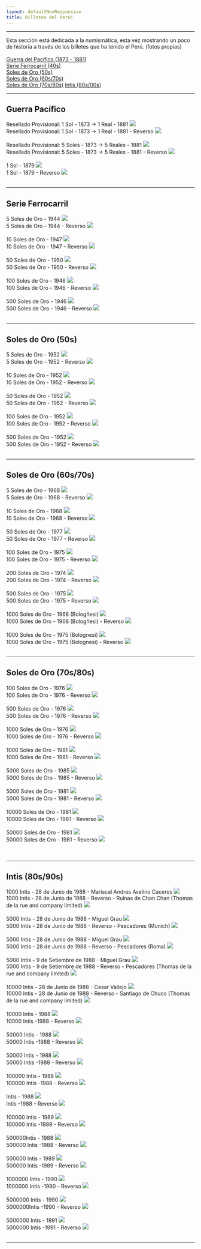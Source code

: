 ```yaml
---
layout: defaultNonResponsive
title: Billetes del Perú!
---
```

<div class="wrapperbilletes">
      <hr>
      Esta sección está dedicada a la numismática, esta vez mostrando un poco de historia a través de los billetes que ha tenido el Perú. (fotos propias)
      <br>
      <br>
      <a href="#pacifico">Guerra del Pacífico (1873 - 1881)</a><br>
      <a href="#ferrocarril">Serie Ferrocarril (40s)</a><br>
      <a href="#solesdeoro50">Soles de Oro (50s)</a><br>
      <a href="#solesdeoro1">Soles de Oro (60s/70s)</a><br>
      <a href="#solesdeoro2">Soles de Oro (70s/80s)</a>
      <a href="#intis">Intis (80s/00s)</a>
      <hr>
      <div id="pacifico"><h2> Guerra Pacífico </h2></div>
      <!--
      <div style="text-align: left">
            Resellado Provisional: 1 Sol - 1873 -> 1 Real - 1881
            <a class="hover_image" href="#">
                  <img src="https://lh3.googleusercontent.com/pw/ACtC-3dz4Xtq3Keug8qGZYpCOsGPhP2dVtAOBLlc4OjKQQvzzd0eYGWj6OWc3Z0NKIEHfYsmmU_j-3IOejl4jnfNty81cj8cdMwUzg3XPIAyZYOxNBv4sGVTPg_WiLpGVE7AtlA4l19xtbmDiN1NBG5C8wI0zQ=w3360-h1420-no?authuser=0" />
                  <img src="https://lh3.googleusercontent.com/pw/ACtC-3eixkREUdATqFcwOl4UF57cwUG7K86Nut1Eg4B0brntJaQpLB54SDQsxjiCYWzADgVQ1L7ZiixgUoSn7PrhqUBMDujS6PlosOtO7fhThlJEn6XR4XzzH0o-7HxA8xrspiV9z5e4Shjtsh5IpK6nrbt0ig=w3360-h1430-no?authuser=0" class="hide" />
            </a>
      </div>
      <br>
      <div style="text-align: left">
            Resellado Provisional: 5 Soles - 1873 -> 5 Reales - 1881
            <a class="hover_image" href="#">
                  <img src="https://lh3.googleusercontent.com/pw/ACtC-3ftNpyUxDojRs9_LaMtoWg73yIZO3dsqLWAb1lb5n5imznWcdVTkD31tjNgyCE-r4qh1S5_HXSwMfs1GaWMhnJm-Bx7faAn_6WUulKLLQpEfizXrs0QIV6_Lz_neNm7x-ff4UkKxC_lYfYyCZ4i3pKFyA=w3360-h1366-no?authuser=0" />
                  <img src="https://lh3.googleusercontent.com/pw/ACtC-3dX2P3mWW-vs5_MsywHjTYsvWi1p_-QqUX5clXrViUOtdk717UKdJIYG9YHshzZsguKMskNynL6kAnaNDp8q3wuSUBmVbsIy18nykgTXOyHeizupKQgQOarY0vgMbqlQSK64AV_IBMljFq-6XDRO0C3RQ=w3360-h1394-no?authuser=0" class="hide" />
            </a>
      </div>
      <br>
      <div style="text-align: left">
            1 Sol - 1879
            <a class="hover_image" href="#">
                  <img src="https://lh3.googleusercontent.com/pw/ACtC-3fvqJs4sfi3lKovfNEkSnKnRrcsvNIpWFsgHHylhp7E-uQ1XIJ1YQegLzBU3WYccKwxOk6qsoeyy2XuLby8NvNjLv3kmsWHVfp9gO9geUFiVOtXXV-QO_Bg2ysS3HVWe05ii82Y_5gmITiw-vEnthXPng=w3360-h1606-no?authuser=0" />
                  <img src="https://lh3.googleusercontent.com/pw/ACtC-3ciUSg--3bDYO0LMdPmIosy7VOujSXXvFJh9uJBTdHC7-IGa9aX2QcXBx6tzTALsWI1ipzI4oZboBDHEHF_-70c5lnes8yxpd2Cmo85tYAm6QQfzjHSWWYNOtkmcxt6fD3CIH03KZDvB0M6_q0Tyk1cPA=w3360-h1608-no?authuser=0" class="hide" />
            </a>
      </div>
<br>
<hr>
-->
      <div style="text-align: left">
            Resellado Provisional: 1 Sol - 1873 -> 1 Real - 1881
            <img src="https://lh3.googleusercontent.com/pw/ACtC-3dz4Xtq3Keug8qGZYpCOsGPhP2dVtAOBLlc4OjKQQvzzd0eYGWj6OWc3Z0NKIEHfYsmmU_j-3IOejl4jnfNty81cj8cdMwUzg3XPIAyZYOxNBv4sGVTPg_WiLpGVE7AtlA4l19xtbmDiN1NBG5C8wI0zQ=w3360-h1420-no?authuser=0">
      </div>
      <div style="text-align: left">
            Resellado Provisional: 1 Sol - 1873 -> 1 Real - 1881 - Reverso
            <img src="https://lh3.googleusercontent.com/pw/ACtC-3eixkREUdATqFcwOl4UF57cwUG7K86Nut1Eg4B0brntJaQpLB54SDQsxjiCYWzADgVQ1L7ZiixgUoSn7PrhqUBMDujS6PlosOtO7fhThlJEn6XR4XzzH0o-7HxA8xrspiV9z5e4Shjtsh5IpK6nrbt0ig=w3360-h1430-no?authuser=0">
      </div>
      <br>
      <div style="text-align: left">
            Resellado Provisional: 5 Soles - 1873 -> 5 Reales - 1881
            <img src="https://lh3.googleusercontent.com/pw/ACtC-3ftNpyUxDojRs9_LaMtoWg73yIZO3dsqLWAb1lb5n5imznWcdVTkD31tjNgyCE-r4qh1S5_HXSwMfs1GaWMhnJm-Bx7faAn_6WUulKLLQpEfizXrs0QIV6_Lz_neNm7x-ff4UkKxC_lYfYyCZ4i3pKFyA=w3360-h1366-no?authuser=0">
      </div>
      <div style="text-align: left">
            Resellado Provisional: 5 Soles - 1873 -> 5 Reales - 1881 - Reverso
            <img src="https://lh3.googleusercontent.com/pw/ACtC-3dX2P3mWW-vs5_MsywHjTYsvWi1p_-QqUX5clXrViUOtdk717UKdJIYG9YHshzZsguKMskNynL6kAnaNDp8q3wuSUBmVbsIy18nykgTXOyHeizupKQgQOarY0vgMbqlQSK64AV_IBMljFq-6XDRO0C3RQ=w3360-h1394-no?authuser=0">
      </div>
      <br>
      <div style="text-align: left">
            1 Sol - 1879
            <img src="https://lh3.googleusercontent.com/pw/ACtC-3fvqJs4sfi3lKovfNEkSnKnRrcsvNIpWFsgHHylhp7E-uQ1XIJ1YQegLzBU3WYccKwxOk6qsoeyy2XuLby8NvNjLv3kmsWHVfp9gO9geUFiVOtXXV-QO_Bg2ysS3HVWe05ii82Y_5gmITiw-vEnthXPng=w3360-h1606-no?authuser=0">
      </div>
      <div style="text-align: left">
            1 Sol - 1879 - Reverso
            <img src="https://lh3.googleusercontent.com/pw/ACtC-3ciUSg--3bDYO0LMdPmIosy7VOujSXXvFJh9uJBTdHC7-IGa9aX2QcXBx6tzTALsWI1ipzI4oZboBDHEHF_-70c5lnes8yxpd2Cmo85tYAm6QQfzjHSWWYNOtkmcxt6fD3CIH03KZDvB0M6_q0Tyk1cPA=w3360-h1608-no?authuser=0">
      </div>
<br>
<hr>
      <div id="ferrocarril"><h2 > Serie Ferrocarril </h2></div>
      <div style="text-align: left">
            5 Soles de Oro - 1944
            <img src="https://lh3.googleusercontent.com/pw/ACtC-3ei-j-kLsyaqiyzGonpTEgaliAyF2GaNhkl-0HyKPg8hONF8KXN7UpHGroQCjAu0EJLJ-IM7o50Yt2CxywBNOW4y5Qu3FzuFdA1Qu0oySPPZ8KhJCuiKwRB0L6_4pS0wRbeYV54qIUISY0FmhWU0ItXHw=w3360-h1606">
      </div>
      <div style="text-align: left">
            5 Soles de Oro - 1944 - Reverso
            <img src="https://lh3.googleusercontent.com/pw/ACtC-3cdhHopri64OyQcjP0NMUoyQINNJrF6Ly3Qyuuz_PdI2vavx7-DnT2ErOkmXsaCSAIsXS5iIaIdkgDwqcb2AMcLfOGuFF9SFNf4gtBjKc0Zb_wOvG3pPipC6g6IG9iBN-Qq5r69w0zGv_pKgWvlefAFuQ=w3360-h1620-no?authuser=0">
      </div>
      <br>
      <div style="text-align: left">
            10 Soles de Oro - 1947
            <img src="https://lh3.googleusercontent.com/pw/ACtC-3ddQHvJFxieacMuK3z2VjxlKbatS01NlmmELCA-ocubahFPAL55Y0heLJYBDwl8ERf4vLJs_4Zwx5Wyw_sV46MCbX0Kzl5JYgNUyn4YHp1nQaPVQqtTBKQC_uZuRmG-BlGFSkPh1z5ZwZ7YsX95_NwPLw=w3360-h1746-no?authuser=0">
      </div>
      <div style="text-align: left">
            10 Soles de Oro - 1947 - Reverso
            <img src="https://lh3.googleusercontent.com/pw/ACtC-3dR1Q1a4pdz0nUQ-a_D0GOtECgrejR5PQ9mdIfJ6gep4iLxoHl_IxY4lP1WU3iNTwT8bxwUXkWE69W_in3TGHzkjfUE7lipSkjx6EkM4XwbCySUoKI3ugyMB-Sd3fQNDKkP601CgY9LHf7Q9pulDFO4Tg=w3360-h1762-no?authuser=0">
      </div>
      <br>
      <div style="text-align: left">
            50 Soles de Oro - 1950
            <img src="https://lh3.googleusercontent.com/pw/ACtC-3f83IhbEl9bH-iTkGgI5q8-c-nsrsdKdyBS57MgreIjmes9nhNKa-meN_2K0cA98IaYpe5YInxMJpn-JqOdFESZcgz1HxjKSjUBDdrkFVFjsJHrS6QdRNOokmqStT5B3PYUt8s3U7HDuXIscnWuLwiSkg=w3360-h1634-no?authuser=0">
      </div>
      <div style="text-align: left">
            50 Soles de Oro - 1950 - Reverso
            <img src="https://lh3.googleusercontent.com/pw/ACtC-3dxADTH4W-HDEpDWTn0rPi7VBRRP2cKH5NuNlaDGQ9i96bg5yEuIjSLkyeg90jk_xs8W1MPXu8NM3gTqhFkn7ylE4gTLavWtGNoEtUGSpSNy2Mg7wEIX1o5KP2Ly7fOB5wRsko_CKo2IoIpeszaXy7ILg=w3360-h1594-no?authuser=0">
      </div>
      <br>
      <div style="text-align: left">
            100 Soles de Oro - 1946
            <img src="https://lh3.googleusercontent.com/pw/ACtC-3fhzbDxUPGueYR0lw_N2GTfbRD3ekurQTaaFghWZEwjSwQJy0zq32MdOqlD3q0XRCXCySvZe3lOSdzpu_BurGR-Jhx_cyaCeFCyCjQh0G1RkbzL3mlYqZBqperPQ-PN2aCE9P4g0U-Px0ZzBj2ppr-TJQ=w3360-h1598-no?authuser=0">
      </div>
      <div style="text-align: left">
            100 Soles de Oro - 1946 - Reverso
            <img src="https://lh3.googleusercontent.com/pw/ACtC-3cJk2BwM2ZyUuaoI01uIzEnNrGvP4PF2aCDhTOTAgKPYVvrQG4gi23LRqZAPEvyHK9hQmu9fJS4gcoHoZmULXPT7XpjZgAIDps6vLvnQ7SFqZ1HWP4KnJIHp2uLZiBrE8_5SZpQVi8nd35h0-x8o-XP6g=w3360-h1566-no?authuser=0">
      </div>
      <br>
      <div style="text-align: left">
            500 Soles de Oro - 1946
            <img src="https://lh3.googleusercontent.com/pw/ACtC-3eKPgIjqawKV6jhHlRGN0N1ns281L1jW2VXSlH_cVgtku4gFtvl78dD6QAChxfkVP7xNWGjBxH-TDFFi33orNseXX7E7095j8qy1C4iZk4ZqlyZULm6ew9EP2olGayGGGycZ9_YlbNKXBH7enLAzadPQA=w3360-h1490-no?authuser=0">
      </div>
      <div style="text-align: left">
            500 Soles de Oro - 1946 - Reverso
            <img src="https://lh3.googleusercontent.com/pw/ACtC-3cCSsSXdkYqtfbS6NJZLXynTnHXtF2_sT_cNcCzyBFDnfyxhlLCMwUjL36OrsCEnM-D4OyBI2nWTHsWETVunYGvqKG-Qr1UKBvnZy98gIQlQI27h5JK14lfLZDYSWwdNf7aAY6KEjILp10vL4vUN7Qbqg=w3360-h1516-no?authuser=0">
      </div>
<br>
<hr>
      <div id="solesdeoro50"><h2> Soles de Oro (50s) </h2></div>
      <div style="text-align: left">
            5 Soles de Oro - 1952
            <img src="https://lh3.googleusercontent.com/pw/ACtC-3fSqZyh-HZae680-NqdBX0amH0Vdfw44T_XNHCpbE0xXrVjnkstKvruwGY6JgjjYa-Jyer-qKsnPevW2_lp0xF_hOjLMwTLl1r3QhzgBoosbkb9uEhkyAjFa638yV-vtTyM7sKeRnXflKkjRPMpUvLxdg=w3302-h1588-no?authuser=0">
      </div>
      <div style="text-align: left">
            5 Soles de Oro - 1952 - Reverso
            <img src="https://lh3.googleusercontent.com/pw/ACtC-3cCUkXhYVlnvSYj0oiOsnZ7pvS0tjOPx59W9Lw3zyQfgqhWPNHhYynCAXIuy9iM8vIMN5UeG323lvNlig1op_yAacbJJWJgI66fN5wqIbInSWkXF5hNhARGdKagSUXZSuGpTR-hPrXgWsxOIFXmqe7Ndg=w3360-h1600-no?authuser=0">
      </div>
      <br>
      <div style="text-align: left">
            10 Soles de Oro - 1952
            <img src="https://lh3.googleusercontent.com/pw/ACtC-3c9z-aOTzi9CMXzOeHHEI4toHML3G4etHFTOJv0MXQ-1VxPHCuQhE9ts7s01_4z_3_LKezTfSrhf_lvbNGTYALwa6hYivxBr_yCQmIY_aDa6DE32SzakM69b2QGzGu9yx35ZHarzU8B418-qLbtKsu19A=w3360-h1788-no?authuser=0">
      </div>
      <div style="text-align: left">
            10 Soles de Oro - 1952 - Reverso
            <img src="https://lh3.googleusercontent.com/pw/ACtC-3e1cLahFEKvT1FVGDRSK0r6a_PeAy_YljD0Mh04UVg7rieUwlA7o12W9nk1D3ZcGgps6vgBZVHhAAS8Hqyu7IkC0zcv3hTkkR1LlENLJY84Gn-k2BRjEUJXaQOg-aOu7xGBhwdVUXyzA6zoxdbv7mBRhg=w3298-h1756-no?authuser=0">
      </div>
      <br>
      <div style="text-align: left">
            50 Soles de Oro - 1952
            <img src="https://lh3.googleusercontent.com/pw/ACtC-3fM4gAgQjPJgIv_vCiUgg9q2HkSR9v9xrWpfektDKPKnGIi9PgxDELG-GRW5Wl_vR1TM6MOCfnqZgBB4Oly7S6Ud_5A_SZnx0z01ePxotk_HRerhtMnChxJt7eOFXiFDCRH0HeXQKuzfEipAfX-k4Ud9A=w3360-h1614-no?authuser=0">
      </div>
      <div style="text-align: left">
            50 Soles de Oro - 1952 - Reverso
            <img src="https://lh3.googleusercontent.com/pw/ACtC-3dd7U6XoDZgW5PeinaGVn_MypHtKvKdAHOyUNtjFJXAeHNVHqsRImpc1BhfJiY1pZsN_jvZMorttCX8meunsqX2QK44D7xvwvk1D3T678SgMcQ-XDRentyoHjpuJ5E-0el9eaqxBGh5kLSUcu4jGQCAHg=w3360-h1614-no?authuser=0">
      </div>
      <br>
      <div style="text-align: left">
            100 Soles de Oro - 1952
            <img src="https://lh3.googleusercontent.com/pw/ACtC-3c5ozD3vgiEQgOnA1x5WNEpA8KeIX8RYr20JN2ZaJ8NzBY7kYXpqVt2mEpnR5GgkOxzrx0VggfIY_GX8Ol-Wk4hZVu5X_g_eam7u-7bLRkPGHnKWs-3l4MVl236ENbUnDCJyr26QHihGxggjamS6_xzDg=w3360-h1592-no?authuser=0">
      </div>
      <div style="text-align: left">
            100 Soles de Oro - 1952 - Reverso
            <img src="https://lh3.googleusercontent.com/pw/ACtC-3c-W0QoDcBEe18ZqrDhiHVn5LcUXKBoF-NTpl0BznV-7ruEhMcANq_UKtkL-HpLt8Zt2xhwKojQckfiGDH0yTColJ-_32eYX0zh8wRvywPkpwaPwNWNYmV0hDnJ8-bCrQ7IePAh9HpuhX4oS0hSivGWiA=w3360-h1580-no?authuser=0">
      </div>
      <br>
      <div style="text-align: left">
            500 Soles de Oro - 1952
            <img src="https://lh3.googleusercontent.com/pw/ACtC-3fqkQHCJoasO0Se1XQKm_bGyTuXZ7bjzit_yYJwXJg0qrBARgg9I2GN8bUGWKlkN6bhdbtDO9AVLRimggZQsKe06ltwpq6slQfZWEgpkqHRj3jG1mtbGnJ5JRmpWc7Nx53eSaQvUHG8RrK3Egw33OYrKg=w3360-h1510-no?authuser=0">
      </div>
      <div style="text-align: left">
            500 Soles de Oro - 1952 - Reverso
            <img src="https://lh3.googleusercontent.com/pw/ACtC-3cdADLBvqL9AfgNBAgrAjFowFr_4yjXlFXWiNlP6ZahVpi0nhfyIE5rHCEpGEVU-djwsSdEs6KyobosiWE51Vbm7PkLFulCmmt6T5Nhyw3GetEvWysY8ywPFBWHw_YTZmXoXRaEozKDbfZIW8FQpllFBg=w3360-h1512-no?authuser=0">
      </div>
<br>
<hr>
      <div id="solesdeoro1"><h2> Soles de Oro (60s/70s) </h2></div>
      <div style="text-align: left">
            5 Soles de Oro - 1968
            <img src="https://lh3.googleusercontent.com/pw/ACtC-3da9VxfzMHkEL2ewLnuivzmgTE4gSGHQg55YZ_UiiKMd6fjumCukyhF76wFe82VI_vioNOChwoAi4-DlgztuLUqyk2IBzg1Vp2RnlMJAdQXDB2LzLintBtSbOkZGYWSJ3sBm90hcnceomTSrKS4NPs3wA=w3360-h1482-no?authuser=0">
      </div>
      <div style="text-align: left">
            5 Soles de Oro - 1968 - Reverso
            <img src="https://lh3.googleusercontent.com/pw/ACtC-3e14HnvLE1sUq0tIusOMtCOCXPidc9Xd275eztpM_T_y6k1d_0Z4LsfJmaT1FhEDy0UdHly4gK4tYddMc7jLBkd3kONyj9WFjHnI7zE8XqJYm1PNUt6aGKrHAIm0gccs_Np_IRKG2IT6WhTmse4Pgb6QA=w3360-h1470-no?authuser=0">
      </div>
      <br>
      <div style="text-align: left">
            10 Soles de Oro - 1968
            <img src="https://lh3.googleusercontent.com/pw/ACtC-3fX3nLdjm4fMwPNgnsVPX2vU7jNfQRAQ2CvFvJGWZXY1LofDegNALEwXsR70XzlexakFQ7JG0aBWS6LTp_-2e3MdI-klZZ9f-oc8Vez5GHNxQiOuBavi4qNwBuNFMkQIxJ533C9-eLaZpFU6ykiykbkug=w3360-h1484-no?authuser=0">
      </div>
      <div style="text-align: left">
            10 Soles de Oro - 1968 - Reverso
            <img src="https://lh3.googleusercontent.com/pw/ACtC-3fY5ql7IWlAjzsjWLdC-I31WwS6wdXdnZZhToM66bIKq7oWamCxQL9GKeDWLsH2jr2Q2UAVnl8IuHVHyBXrESRsZZ2e6bCopU9-8pa0HYjd5EeZEcbxGk1NSsPnBdLj6jxaUCYfUE2r1VkqPq_HGyYPbQ=w3360-h1452-no?authuser=0">
      </div>
      <br>
       <div style="text-align: left">
            50 Soles de Oro - 1977
            <img src="https://lh3.googleusercontent.com/pw/ACtC-3cF5Oi1kAOy5zjuOk8OdijjyErDO_nsG3y0DMDNUy9xjSCBxo0Ba5g_CMQWigquCTKj4GvsQx0SvvqNziBz01aK7KRNEsyQkj8_fE_hePtz7w2pemG_PK4ro4rF112PiuFdvOYNiY_jze1MH3AcWnkbTw=w3360-h1462-no?authuser=0">
      </div>
      <div style="text-align: left">
            50 Soles de Oro - 1977 - Reverso
            <img src="https://lh3.googleusercontent.com/pw/ACtC-3d5l1Nc9G7HC7fXL5Eghsy932VfN3feaaZwJDnQjNmc43XibKvsb6zkESOWijS33PrQJc3tqry3LeFs7smkbg3BuojleJ2mlxva98fHqm2rlNJqaLxbp5KYJsflVQqqzwRPq_io1n-shdBkdMQ7o-ZJPQ=w3360-h1484-no?authuser=0">
      </div>
      <br>
       <div style="text-align: left">
            100 Soles de Oro - 1975
            <img src="https://lh3.googleusercontent.com/pw/ACtC-3dcFTSq-gp2IgQNm80RobvKmo8PRlD-sf8ZsdznhUv4MNhwgeoSD0O6_Qf02LLOObU-u_17WgFbFHqwKFpURGQG6uFWRVMTUVYp-dE3tB18g6iiaV00VwUsD3jxTxonGOXuZTlCFAIacWGAVEAV8GzoEg=w3360-h1498-no?authuser=0">
      </div>
      <div style="text-align: left">
            100 Soles de Oro - 1975 - Reverso
            <img src="https://lh3.googleusercontent.com/pw/ACtC-3ccgGxjGOJtjo70hRfJCeVTx-km55DwF6kPbL9opamjQDopeDpCEMTZFTJj3OHx5t1hTatY5hg-um8icDMcN0qFUdkgK6lyQnjffm23BNbCRMRKzDCgkuXjQT06xpGdJHl5TCiuEkHULM54z_lXhirbGw=w3360-h1510-no?authuser=0">
      </div>
      <br>
       <div style="text-align: left">
            200 Soles de Oro - 1974
            <img src="https://lh3.googleusercontent.com/pw/ACtC-3etwh1uFjnreSd8U_OAC92RlE7r6pIA82JO4r4IYmvOx5IUKXiwoUB6mn64wCEEbUNC5FHvyl0vhGVH9VIEVlVVv5oyIsCubbQXDq_3iKJ71n2UlFw20VPw79YOvt4_U35eOr_GrlLrhJZqGYL1_Hs41A=w3360-h1500-no?authuser=0">
      </div>
      <div style="text-align: left">
            200 Soles de Oro - 1974 - Reverso
            <img src="https://lh3.googleusercontent.com/pw/ACtC-3eBIuYrrvbb0zHSRS4Fa9AxDkfqH5NpKNtGIYBzY3i42uqMduOsVbdGfSR-8rwQeuiEI16rzU4fJquZ9VhkQDWIEEfwhlSs2KA-sRuL-Gdronkryg2AXea8NmCmoxvzIG_R4jsGIn9omb81rVXPKgNEXw=w3360-h1476-no?authuser=0">
      </div>
      <br>
       <div style="text-align: left">
            500 Soles de Oro - 1975
            <img src="https://lh3.googleusercontent.com/pw/ACtC-3fC1ZinQ8ryPPYj48PsXlK-NfxSf5nbcTh9Ba0pNIEQ1TThwHMsZ-zuQMm1HKvIcf5Jw4uiPskseJRUfOhXUZX9gWox3l0lvUOZz8qNQYS90GTfXZsQPSSEQlZ2-Q3JvH9tCbX-kp8FqFTAHBbpNO0BUQ=w3360-h1460-no?authuser=0">
      </div>
      <div style="text-align: left">
            500 Soles de Oro - 1975 - Reverso
            <img src="https://lh3.googleusercontent.com/pw/ACtC-3eliBUqQYQFEqJdYEvYrwcEQb9mcAjq170co_YWb8Gpw7MuFAhkLvZRYQXmnc0WklgsD7mZieC5dUTB2tLqlDqmneIMjV_YrmIScDIMVhbsYeAA2ojHw0YTLaz3VDmnZIPbJfz53ddu8xH00cboqrix_Q=w3360-h1478-no?authuser=0">
      </div>
      <br>
       <div style="text-align: left">
            1000 Soles de Oro - 1968 (Bologñesi)
            <img src="https://lh3.googleusercontent.com/pw/ACtC-3cCJRRlyR-VnWz3A8Q_bz1BRckLZwdm04rrGDLjMk2nMr6F6i5cu01BrWiWrmwze2jJDkQiVTVVbMevKdtSYQgUkYhri5InV3qND_zCmS5kRNRUPXXTAMSH1q9pqfgscgbXXSNuxEtcd-PpAL5WeKMhsw=w3360-h1486-no?authuser=0">
      </div>
      <div style="text-align: left">
            1000 Soles de Oro - 1968 (Bologñesi) - Reverso
            <img src="https://lh3.googleusercontent.com/pw/ACtC-3fClMhVJ9LSkNg399D8UWaQl2vblN24OYR4x6LpL_f7XZN1JtCDtuJCrcg37cOZ-N4Zz-r2yYLSWXd-wfSXM3L8x_gLZ-vTZ8nqxZQDXLp6A6aPbBDlP_70-sUnpkIkP1L7LlHLOE2jzLeB-gRO-xjjkA=w3360-h1480-no?authuser=0">
      </div>
      <br>
       <div style="text-align: left">
            1000 Soles de Oro - 1975 (Bolognesi)
            <img src="https://lh3.googleusercontent.com/pw/ACtC-3fo-vVMul659oGX5GUGcv44Sse7n2dcALhKXFsm5Mr9vzEI9bdROleaTmSJxm9Ttw3CmcsrfPhdHyQRs1jMRNUf10xYxHR4mu25Ekt2QR1-MPq1WyY4LDana10YZs6zh_jg25U5poIgdFWaNZ7NmxMvsg=w3360-h1468-no?authuser=0">
      </div>
      <div style="text-align: left">
            1000 Soles de Oro - 1975 (Bolognesi) - Reverso
            <img src="https://lh3.googleusercontent.com/pw/ACtC-3d2UcgRC3Iqnimqzej-8uDcQFiSQrrvFtdqUMdGpafIMIDzcp2p4sBajkvwJ6IxuWTb89Vmq7Y4wfNeCgNRrdxhUsqWqWZo5-nS9P-evKqC7IM6dtWprdsnzAq0SQVomkLwdm5Oh9-RaV2nXwkYesf0yg=w3360-h1472-no?authuser=0">
      </div>
<br>
<hr>
      <div id="solesdeoro2"><h2> Soles de Oro (70s/80s) </h2></div>
      <div style="text-align: left">
            100 Soles de Oro - 1976
            <img src="https://lh3.googleusercontent.com/pw/ACtC-3dxN2qTyEnNiNULAJ244Ig0BKOu2O6fnlCe88fL9ub9f_0Ur3dG0Adr_hYR3RvxGNP33DeUe-PxEHQrAkbY6BlmZAN6-Bi7bbdgS8dU8zAu0JTidjjSJBTGAsVAaJbGWJBviHPmQF4D4P5loYMEHdZ56A=w2937-h1465-no?authuser=0">
      </div>
      <div style="text-align: left">
            100 Soles de Oro - 1976 - Reverso
            <img src="https://lh3.googleusercontent.com/pw/ACtC-3caRskptVKQKuPu8S2puIpwhrRGKZ2M4w6_FkAixcjOI5iBrxg7t7w1J_3DAJzenfUlhsd4k_OMLo-r5YMhFxKbVV1sYX9Vd6MD74tMeJvSMcI2R_7Lpz-LgJWJ8pfdcu86dOuXku0vU0TGmG66l6fHnQ=w2936-h1470-no?authuser=0">
      </div>
      <br>
      <div style="text-align: left">
            500 Soles de Oro - 1976
            <img src="https://lh3.googleusercontent.com/pw/ACtC-3cenmiTYIbPaYhlcBx9ErjMplx97xRS5fr-BnQLHF5ZbP_tz8dUYIAWQZT6TlgnWaOgrqgteTu5wJvbD4-JuWQJkr38V_X0JGpQgTAbKYAt9k0K_y67g4FkC7SR28R_SxRhaJZhbwema4Xph3gc6EkC0A=w2956-h1488-no?authuser=0">
      </div>
      <div style="text-align: left">
            500 Soles de Oro - 1976 - Reverso
            <img src="https://lh3.googleusercontent.com/pw/ACtC-3ccqSGzzgSDSsopLhs_R4S8v7CQT5o2y7QYpiS9ozBvWsigwiYC2UpgVtH2o5jLnrBcoH6FM1dVMyQMb8muut2OzGO0T3PRvtgTGGH0lTQjdo36c98sM9nJkxDCLDMLYEh2zxIL7lTYBt-7c2gICrT-EQ=w2929-h1473-no?authuser=0">
      </div>
      <br>
      <div style="text-align: left">
                  1000 Soles de Oro - 1976
                  <img src="https://lh3.googleusercontent.com/pw/ACtC-3c8SlaqZ0E0eYBAPD-eMYTHAVJhqfp_fS9tG_mboYdPmsnoP3RSyBSiDnoUD8ZaDFL9gyHEOU5c5MbcRdnJ6Hryddhc7Df96NRo_bEkTx7CEw-zYh1LmOgvm8i7dxRDkPXgGCkad44wH7SfexI69L4O8A=w3360-h1660-no?authuser=0">
            </div>
            <div style="text-align: left">
                  1000 Soles de Oro - 1976 - Reverso
                  <img src="https://lh3.googleusercontent.com/pw/ACtC-3dcxF7hlcTDg9rUHP-t_YXvD7vv08b8fU_CaTjm1EMY_PQDi4mZvHU9iSaEPMnqJ4uUjE0r3zuOiCjYrDDG8wT0a4ZNpToUFK4_sKgcwIcr7n0HjILt8SXK2BAgdjhNR-WaejBq2MZPwTTEKHfWpfCQow=w3360-h1658-no?authuser=0">
            </div>
      <br>
      <div style="text-align: left">
                  1000 Soles de Oro - 1981
                  <img src="https://lh3.googleusercontent.com/pw/ACtC-3c8SlaqZ0E0eYBAPD-eMYTHAVJhqfp_fS9tG_mboYdPmsnoP3RSyBSiDnoUD8ZaDFL9gyHEOU5c5MbcRdnJ6Hryddhc7Df96NRo_bEkTx7CEw-zYh1LmOgvm8i7dxRDkPXgGCkad44wH7SfexI69L4O8A=w3360-h1660-no?authuser=0">
            </div>
            <div style="text-align: left">
                  1000 Soles de Oro - 1981 - Reverso
                  <img src="https://https://lh3.googleusercontent.com/pw/ACtC-3dcxF7hlcTDg9rUHP-t_YXvD7vv08b8fU_CaTjm1EMY_PQDi4mZvHU9iSaEPMnqJ4uUjE0r3zuOiCjYrDDG8wT0a4ZNpToUFK4_sKgcwIcr7n0HjILt8SXK2BAgdjhNR-WaejBq2MZPwTTEKHfWpfCQow=w3360-h1658-no?authuser=0">
            </div>
      <br>
      <div style="text-align: left">
                  5000 Soles de Oro - 1985
                  <img src="https://lh3.googleusercontent.com/pw/ACtC-3c6eOODW0GvAvQyJdlBxx6ya_5yKS-rJbCTax6J-_0JKAm5GjlibWIyIwxu8lcvwBYkNXSZV6HSi-XtZ81LLBQBfLKulMDoBF5xQ55HAfJ-O60AfBgZcmJqxhTHGUvYPGzC9VPUgxr6wPTK-HfPw9ErPQ=w3360-h1708-no?authuser=0">
            </div>
            <div style="text-align: left">
                  5000 Soles de Oro - 1985 - Reverso
                  <img src="https://lh3.googleusercontent.com/pw/ACtC-3dJtF2Pa5Rlf27wK8NMX7EBAaS7xbRe2lEnb2PqYiOczFRae5-sLNUNToFckIAgbg7f1Kb1HKpAbLQ5C500VFGRb5gfs528whQ997gwy980Uh2OwFGIg8jmJr0TLdWMZkJlgau4w8IOSguSa8MuZgeJ8Q=w3360-h1684-no?authuser=0">
            </div>
      <br>
      <div style="text-align: left">
                  5000 Soles de Oro - 1981
                  <img src="https://lh3.googleusercontent.com/pw/ACtC-3dCFv0hQyiYO6PASYtCvr4wV_3OeJed-cRPmhD0HxUgEAo8C-xRetmgdGWCE40Ad8RavjBofiYtkg3sdiu0ft3Yd8ledLDke3pSTvnk8lHx7tCTY4nOouKyB4nCAJCmCG9uWHmNGqtIWfez8b2r43_Efg=w3360-h1702-no?authuser=0">
            </div>
            <div style="text-align: left">
                  5000 Soles de Oro - 1981 - Reverso
                  <img src="https://lh3.googleusercontent.com/pw/ACtC-3ej9C8meBGhif48buK_Vge8PkhRJLQ5TrIrFDeh9hyc9P0lgdUzTI3AnIdtszZ6abdEwckB7m1DAGYsL4P4Yz8-eabT8T2QvPWNsXgGl5b4znBCyXGJiEzbqzal-59pSWpmTWtLjvc3vzYmzJqoCsy8ZQ=w3360-h1680-no?authuser=0">
            </div>
      <br>
      <div style="text-align: left">
                  10000 Soles de Oro - 1981
                  <img src="https://lh3.googleusercontent.com/pw/ACtC-3dMbMrVabEJRnIrDZg30lSD62O9-hwfMOwYFWUbsymniG0l1aelQJ-aIN-3ItlAJoJFm8EUHj3Ni8-V2s-_sVXmHTwlpomSf1bXiL_ejy6o1fCjQ4y6n27Znj3o14ibCS3msluyp3Ycn5GwmyOqruC5WQ=w3360-h1666-no?authuser=0">
            </div>
            <div style="text-align: left">
                  10000 Soles de Oro - 1981 - Reverso
                  <img src="https://lh3.googleusercontent.com/pw/ACtC-3djcXYDTW8zq2gWrbQ7Z0uDMNSK4I9SiGDFVTom2hZy4TvdfWk6CEID8oWbuF0g6jM_ASxh_b6yfE_0cKbfKHcKREji_j1utBFZFq9IChYXjyr78BlYTNlZf53jEjheg1gKhSrrPjGWTF4AcHA3dbSVmA=w3360-h1684-no?authuser=0">
            </div>
      <br>
      <div style="text-align: left">
                  50000 Soles de Oro - 1981
                  <img src="https://lh3.googleusercontent.com/pw/ACtC-3dqN8ZRBORG2__lTcT5kTcHQXAeLbPdIodjAR9rAcrbBdl-2CpvrgjhytvvohND7WLAMq_7PEydxT23K_jUF23dKPA6exgqgh8vhtfv53GkRkv7g0PznoetTjxVyh5z0Daqk7TJ34HoyY5wCgoCa3wsIQ=w3360-h1668-no?authuser=0">
            </div>
            <div style="text-align: left">
                  50000 Soles de Oro - 1981 - Reverso
                  <img src="https://lh3.googleusercontent.com/pw/ACtC-3cR_0zBcbmFXJiXTZciP1WVhfQlNckQBEK4us2xxRuvA3f0bJSmIvEs_A-Af8Uqis0XYATnlm8lFmY8db7KQnDzDnay130VkQUxE2KeR0cHlYd65r_R1dyjbRF3kKw9QXLkcDMkOLq-0rbuUSOqfrX2XQ=w3360-h1658-no?authuser=0">
            </div>
      <br>
<br>
<hr>
      <div id="intis"><h2> Intis (80s/90s) </h2></div>
      <div style="text-align: left">
            1000 Intis - 28 de Junio de 1988 - Mariscal Andres Avelino Caceres
            <img src="https://lh3.googleusercontent.com/pw/ACtC-3d_lnq4hvWHTH62WobDYOgjhcFemwt4WObaRDaR84xamtcL72PZLzt_Rjg1h_GxNlJFC0Xjxf_MjOhUSXVVyk6eHOIlbIaeDwB-4LzRMK60lkWjnfMUw6QlaOTsvzbfiu06oJ6u_krgYqcZRE7Wz7XkUA=w3360-h1672-no?authuser=0">
      </div>
      <div style="text-align: left">
            1000 Intis - 28 de Junio de 1988 - Reverso - Ruinas de Chan Chan
            (Thomas de la rue and company limited)
            <img src="https://lh3.googleusercontent.com/pw/ACtC-3fE5D3GIQGbNvTYrSM3xHMXealvpQRD8q1P5Irm-AmtO-7wuj-_3M4fE2ZehVouIs3NfxoNXeJVum5ekWutHdRmYD-kvQ7kOVjUNpACyqLeD_cByKYk1z-B9VjvoanjH5zTyQDimvievq8K1a9dT2Q1qg=w3360-h1680-no?authuser=0">
      </div>
      <br>
      <div style="text-align: left">
            5000 Intis - 28 de Junio de 1988 - Miguel Grau
            <img src="https://lh3.googleusercontent.com/pw/ACtC-3cahl96FeAsfpS02PBX3pWMpMZKEANY0vwb5SB1luWdTyE4FhHo7U61JJ23rWWoWCwMrJXI1d6YviVrwvw4aRFU0XTvr_iiXA5VxFi07l3r1nTo4PUH7A6nYmCq9F0tTqr0T50t4zLOmH12WzTX8gn9wg=w3360-h1678-no?authuser=0">
      </div>
      <div style="text-align: left">
            5000 Intis - 28 de Junio de 1988 - Reverso - Pescadores
            (Munich)
            <img src="https://lh3.googleusercontent.com/pw/ACtC-3esFnqgwilr4AtydvWJ_mUykibSgtuNR13OgQ9FlkiKIRcaW16iSZiaGx-Cf4FhjxtkVXsWP0bFNKPBAXbQHp-czPqd_SHmGw1C3MgJBLFZCBqpVQDyhTpRM-YXVtyYWXvbVToeKyEg5ZU3FVWikP0Mgw=w3360-h1690-no?authuser=0">
      </div>
      <br>
      <div style="text-align: left">
            5000 Intis - 28 de Junio de 1988 - Miguel Grau
            <img src="https://lh3.googleusercontent.com/pw/ACtC-3dudWY9R_AgBkrsSV1ASvdAAYIpPSJ7wYS9l4Y4pvY-QRrVYKKIEYQGUqD98QksWe7gSd6HLD39rsFeZ9bjxMZAsylaeH51b4uyLwtdnW4PyIO_zSYDnaquc5Mrf0a6yNu-yEgNOFM8R1r60nK-AukTmg=w3360-h1672-no?authuser=0">
      </div>
      <div style="text-align: left">
            5000 Intis - 28 de Junio de 1988 - Reverso - Pescadores
            (Roma)
            <img src="https://lh3.googleusercontent.com/pw/ACtC-3c6TK9t9q0XgjWdFbTjaECb1B-Osh7VfF1U8fdhw0qkX3RA__zOS15YGQuJE4EbGDr3UxtEDKXOepGexc-U4JJtTaPdLPSL41PMx1hHisfKbcUtlKe3M8E7iqe6LTJ26VtnQ-tVgONycz5n_JktHmJk_w=w3360-h1684-no?authuser=0">
      </div>
      <br>
      <div style="text-align: left">
            5000 Intis - 9 de Setiembre de 1988 - Miguel Grau
            <img src="https://lh3.googleusercontent.com/pw/ACtC-3fpBjyiROajrHCaxYDV1bCxSOFo-uwrwqnPxavhhq6QpRlxSEi96CQ0LZz4JZfkmrYbMlqteDfJTPqR1FrdTIkzl_jysQdECLPefJe8k4XSNgdLGx4tFCVZ599gn7wPJW1FQWwlNrdvcMwVl4Bran7rvg=w3360-h1688-no?authuser=0">
      </div>
      <div style="text-align: left">
            5000 Intis - 9 de Setiembre de 1988 - Reverso - Pescadores
            (Thomas de la rue and company limited)
            <img src="https://lh3.googleusercontent.com/pw/ACtC-3dVIFhg0SZBembjGHLvOoC0ILyz3IQ06C8I6EhR5h-j5FjLRM1VaGM6K6Q22OS2-CYuaLY-f9sgIo2sga3hpyp9fLI2WU07I4mACMtcARzEVe0X6x3KNG_vDjVz0sJr8GlqGSpHAFk57YpIo4DFE1vPAg=w3360-h1690-no?authuser=0">
      </div>
      <br>
      <div style="text-align: left">
            10000 Intis - 28 de Junio de 1988 - Cesar Vallejo
            <img src="https://lh3.googleusercontent.com/pw/ACtC-3dtUU-_gvCx-IOjMQfbYXF1zBM6zvJXyu-SAhldhs6BQZn-lSKOGMmqUb2ToZYOvgl8k9SzR442bDHJBFOsFncajTI9aaRqeKXz-7T37pRhM8FQQzLFRlBwlscwOQ9L9nEDLCLk43gzyBqvFq2jKFJbxg=w3360-h1656-no?authuser=0">
      </div>
      <div style="text-align: left">
            10000 Intis - 28 de Junio de 1988 - Reverso - Santiago de Chuco
            (Thomas de la rue and company limited)
            <img src="https://lh3.googleusercontent.com/pw/ACtC-3ddk-k6yQluNw7WVPMxAtscdjPQcyKyoQYA75RK1NmWKC9e3sYGCC9wP9dlS8NOBZKe89rdrxiu6_6JRA-IGSsXM6G2ps6vmh6kyaI3BfHix510_XofdXWG3H6gSgOy75JOpSZLukQYqI7vuV6-ldJrUw=w3360-h1690-no?authuser=0">
      </div>
      <br>
      <div style="text-align: left">
            10000 Intis - 1988
            <img src="https://lh3.googleusercontent.com/pw/ACtC-3fGIN34rmozbO5D2S46PSvOsaLWG8Mdx1iwF9SG17d3ChmGHvHpF30Aex9zdv_9sr3xlbdLnVS0DQNDM_RkSYSHdy32OyZGywu57Eg_EV8b7VrzBBk2d95BQsYOc1WXSOl5tvkWIeWSPs2b-V4SPvjS1g=w3360-h1670-no?authuser=0">
      </div>
      <div style="text-align: left">
            10000 Intis -1988 - Reverso
            <img src="https://lh3.googleusercontent.com/pw/ACtC-3eFHC1BrEijR3PGFERrNeGCLEaNkpqTrSIIw3NrDOOjjEAMVZLd80RY_BzRldnVl-i5aM3NjE1Mal3xq0jcR78tU6uG0Tfqr1-Lo-xkDJuMI9nCtRFesa2et8CeE3G0Vwk8J7pNLDWeOdvNkngyvrsgEg=w3360-h1696-no?authuser=0">
      </div>
      <br>
      <div style="text-align: left">
            50000 Intis - 1988
            <img src="https://lh3.googleusercontent.com/pw/ACtC-3egq2tMXbKxoHg9ri3e_3C-Ogb6rjLOvuJeiVg6buHEIAIUmYdqgQV2v1OGG5w2q3WAO2eYg4EN1Fl-aCWSRBGt3SFkiXdjScjA8-6gc9_KO8WeIdeO4Q_Xai3DQhFRgHLAbcgRSnrRIXGV75R8aPI5RA=w3360-h1664-no?authuser=0">
      </div>
      <div style="text-align: left">
            50000 Intis -1988 - Reverso
            <img src="https://lh3.googleusercontent.com/pw/ACtC-3eLwxnMkiTIhcenSG7mJ1scEoCZnMoinT9QrYFPJFv0NraMqrMaMdUpmpSU6kOBnJV3_c5ms58VIfsyabsuweodAhJTCMcmHR743XIxGRIeiuspSBZOs7puN9Cnr2S9z8j5loFZXPoaTmlTRyAo9f38lQ=w3360-h1686-no?authuser=0">
      </div>
      <br>
      <div style="text-align: left">
            50000 Intis - 1988
            <img src="https://lh3.googleusercontent.com/pw/ACtC-3cl7a8d9mxH0b8m2XhvcugwbuV5AEsat1gkrLTPAWVX8jIE83WA4sgaxkmTh2iW1jkoE2DArbyVNGK91FDXZgk91Inlbs4IEt2DSCqclDsc4ulyUpIBPX7ez1cjPXR8PHyMjCEaBzZVzpevhWgKghS7Aw=w3360-h1694-no?authuser=0">
      </div>
      <div style="text-align: left">
            50000 Intis -1988 - Reverso
            <img src="https://lh3.googleusercontent.com/pw/ACtC-3dxkFvmTQcqM73NNVH9mySyhpNBwaH36gtbtw-sZWLj7Q-b0dKikHugTEFDmY1xdjY28A7B_SfWNMJQPGDJdJivtcYjv3SOPmXETk8J-iR5_n6GfKVVr87rPG1gM6CHPzUx1UMcL-jiAVbPukQnQ6_mxw=w3360-h1702-no?authuser=0">
      </div>
      <br>
      <div style="text-align: left">
            100000 Intis - 1988
            <img src="https://lh3.googleusercontent.com/pw/ACtC-3fNBO7309MK9C0vWtqspSr9FX2hilNKCRPNBB_aZcz6Gu3oeSI8sS3nOpmySIBKu6IPPX8otl8HxgD9U36g8748M793sIXFiNRMMsD6fftbbjX5PktqD6pypbkyw8_WLHvHV1d-cDf8cR5vPjHcjszCDg=w3360-h1698-no?authuser=0">
      </div>
      <div style="text-align: left">
            100000 Intis -1988 - Reverso
            <img src="https://lh3.googleusercontent.com/pw/ACtC-3euI3GHubu_88le-A8MLOOVVo0Ert6vRyLjnEF7TZHkIfeMAxJU5q8DNobWlQIRAsplGriejGHHYfX-7pZz6QSs_Wnb00fi7t8s7q3ZO2gtA4N0AVyEB_lsuvuOQIyFE4C8fvloPQEP23UlKkTcVtsT0Q=w3360-h1672-no?authuser=0">
      </div>
      <br>
      <div style="text-align: left">
            Intis - 1988
            <img src="https://lh3.googleusercontent.com/pw/ACtC-3ecwSiVMoD7Kn7Lo5xPvRqR1l1sgw41zRLHT4lSX_FJ_qvzMbb6SaOcMoLsHg5DiXpyHRsH_64gaMwpLkNlDqAsSZ_FjybNldlMblKXgTujSagVRyAGQfkbcjceianNKUP5vJmDNNDISuLzwXzhjNfugA=w3360-h1674-no?authuser=0">
      </div>
      <div style="text-align: left">
            Intis -1988 - Reverso
            <img src="https://lh3.googleusercontent.com/pw/ACtC-3fEfZqa48KQyvEOw9Wu2uckF_i9WxijpBH7pKeRx7EyinmQR8RQRsIjEdmSslamN1gK3MZkqBeeX7g-TE7Mb-vN4YLMSBDBTdoxYYV59VYrh_wKkIXYfpv2z2iRIU9qrgXD0oWQhNTFFm4r_135OnGIDQ=w3360-h1700-no?authuser=0">
      </div>
      <br>
      <div style="text-align: left">
            100000 Intis - 1989
            <img src="https://lh3.googleusercontent.com/pw/ACtC-3eJBIBMzAJwHhnUv5v_fZs9jQ1p0wJb3C3AL1Wv8wHE5z--K26EFkDPEt9CmDTcwpCMKWjJxRCf80ZCrW43aGyzlb7OmJA--Idn24bPD0bZca0Z-gPSP0fgOChJgpwlN7OIWIKA9gH96dibfXnk520LEg=w3360-h1672-no?authuser=0">
      </div>
      <div style="text-align: left">
            100000 Intis -1989 - Reverso
            <img src="https://lh3.googleusercontent.com/pw/ACtC-3ee5nSCKRR5XVp-xKx7Zi36YWa9V_3Nraf-WwX42B5k6UWw6nqJFuE3GuRQSjBO5hPQx9OQTJhB11GkPZf90Plfm2ngWTa4tmS4OnHPI3y4IZcXfUnHQ9SmjHPSzSMBmOJFmyz0cgkFNN5m0vKn8Bm9-w=w3360-h1678-no?authuser=0">
      </div>
      <br>
      <div style="text-align: left">
            500000Intis - 1988
            <img src="https://lh3.googleusercontent.com/pw/ACtC-3eej6Y0ABs_Da2SHsqz6Tol_Pm9gOK1eO21c6PDBXiD4E1khet8N36RBQIVW2Vi8Oeagm4mbrQF-9AtrVIPm5kOZOFpiguJU6dutMWDmj_pvQVGPUbAn5MsN-8mgAajVsVaAMpdnjetICNd8_g1CDZkiQ=w3360-h1680-no?authuser=0">
      </div>
      <div style="text-align: left">
            500000 Intis -1988 - Reverso
            <img src="https://lh3.googleusercontent.com/pw/ACtC-3cowKHFIyQsCk3AXno80ETYPPGSKqrtkJJbFVjHr4rQVhLlvk67xFFiXRTfBzqFnzYMoz1wJYJ3HGNwJ9EPw9LdYa7vy2a-iXqY2e_C_i0d8_5dErnVFJCrt9a7nHAsvypNYTpjsA-8o8yKr--hvwNpTA=w3360-h1680-no?authuser=0">
      </div>
      <br>
      <div style="text-align: left">
            500000 Intis - 1989
            <img src="https://lh3.googleusercontent.com/pw/ACtC-3e97BVIIm3Q5rD75teHfbAdYvCmovsoAPK8bQamJ2WPKQu9L2i_ivYiBz6BXpiCyH4x17I1ynwgktem9cocsrshR_D5sl4FGp5L0_3QHBzyavCNAVa40m-CGud8K3pIE_PqoSl1VmmxYpbvdHukH58jug=w3360-h1658-no?authuser=0">
      </div>
      <div style="text-align: left">
            500000 Intis -1989 - Reverso
            <img src="https://lh3.googleusercontent.com/pw/ACtC-3eGGxBxrfNKdKIaYPuEuFryQRMu3K6KYb6hzr_z6AtlCXAF6YLJ2-GSl83CzxvxsMnOFCOWG7EvXkgcslqhVoSJvbEiOQeh0zV1fQGmQHf71KuRGs-l_d82clODBIUctN4JAOx_EzirMVQXLjAkVmsw6g=w3360-h1706-no?authuser=0">
      </div>
      <br>
      <div style="text-align: left">
            1000000 Intis - 1990
            <img src="https://lh3.googleusercontent.com/pw/ACtC-3fYCbeDwfCMYeo9U6mq3_Is-E83vCq9nYZrofwXUywXGd46Pw-h7xeIgiokXQ21NuaSyGC3lv0Vb2hbkq7HWG3YziWulMhisEaW667Mr0dYeOmBm-SKY2YCQBzGxeTzxKXgPMo5BmCbr-iixzmMUEiS3Q=w3206-h1515-no?authuser=0">
      </div>
      <div style="text-align: left">
            1000000 Intis -1990 - Reverso
            <img src="https://lh3.googleusercontent.com/pw/ACtC-3fCtNLh_VKUn4x0yC2HXkaHjBMb5PZ6DV0M_U_BiVZbL96GAUf3prwXDSLpgNBeg8451f3D60rhamXsvL6iwLSX3RDS5mBJu7FBlJu9CM9SxHC-nM9AForc3inSXr6t8nduXmU7Yix0rnW09A6iBUJrOg=w3240-h1527-no?authuser=0">
      </div>
      <br>
      <div style="text-align: left">
            5000000 Intis - 1990
            <img src="https://lh3.googleusercontent.com/pw/ACtC-3ftFQsIn-ACQjUHvZJslXEGKnygMbsCuJbPAci9WqpwClboHfOQP0Hfx2h1wxYJiFxgZCMoLxfFho-RVFSGOM7ynx2dX93NtnJpsi1UOy5snWhZ751h6C4k8kW7O035HYdWoW7kkD1nosYC05LUBwAUUw=w3198-h1494-no?authuser=0">
      </div>
      <div style="text-align: left">
            5000000Intis -1990 - Reverso
            <img src="https://lh3.googleusercontent.com/pw/ACtC-3cILebaxn9A3b3FmXwyupOMEkFr7AYZ8rHNVy4HuoekQTGKpGU4lmZYLF3QIPVPamuYvkW1Tq1yu19MYCMzVWnlgCLXLtzZZYf5pu6RHfkvTXz1sz84LJ-Dmau-ZB-f6SXwyGvOkfURLqm_KAg0Dl6V_Q=w3219-h1514-no?authuser=0">
      </div>
      <br>
      <div style="text-align: left">
            5000000 Intis - 1991
            <img src="https://lh3.googleusercontent.com/pw/ACtC-3fRg05fos-8LcBj0ct-pjEqSO9ZH5PVt7a930vejdES5yc_bgOX08Hg9uLFHrW70poMjFjzqcktmuWMroGHvkrYeWNNdfrMbs0939fo6D1YkLza1rt3Y7AqqxjG9BnfwKWxMHy1r4ePr11jpxtKuYX8Nw=w3175-h1489-no?authuser=0">
      </div>
      <div style="text-align: left">
            5000000 Intis -1991 - Reverso
            <img src="https://lh3.googleusercontent.com/pw/ACtC-3fVcfY2tC5zbWyGZLOPlJjLPx80aZ46w9lJN0-pD9XDJWqcqkdIOMCFZIRp9pEStTTdfeB1lefhnqdM4XbPAYm05WXfzKfxflNfgal1_b4F8kbrEKJlXTLVMx1ByZqxRXiBS5YMBR_5RXqXITT-04AQSA=w3203-h1512-no?authuser=0">
      </div>
      <br>

<hr>
      <div id="disqus_thread"></div>
      <script type="text/javascript">
            /* * * CONFIGURATION VARIABLES: EDIT BEFORE PASTING INTO YOUR WEBPAGE * * */
            var disqus_shortname = 'munilvc'; // required: replace example with your forum shortname

            /* * * DON'T EDIT BELOW THIS LINE * * */
            (function () {
                  var dsq = document.createElement('script'); dsq.type = 'text/javascript'; dsq.async = true;
                  dsq.src = '//' + disqus_shortname + '.disqus.com/embed.js';
                  (document.getElementsByTagName('head')[0] || document.getElementsByTagName('body')[0]).appendChild(dsq);
            })();
      </script>
      <noscript>Please enable JavaScript to view the <a href="http://disqus.com/?ref_noscript">comments powered by
                  Disqus.</a></noscript>
      <a href="http://disqus.com" class="dsq-brlink">comments powered by <span class="logo-disqus">Disqus</span></a>

</div>
